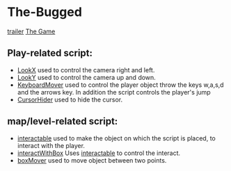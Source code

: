 # The-Bugged

[trailer](https://www.youtube.com/watch?v=SBd3AhpdCo0&feature=youtu.be)
[The Game](https://yarinsh.itch.io/the-bugged)

## Play-related script:

* [LookX](https://github.com/gamedev-yarin/The-Bugged/blob/main/Assets/Script/Player/LookX.cs) used to control the camera right and left.
* [LookY](https://github.com/gamedev-yarin/The-Bugged/blob/main/Assets/Script/Player/LookY.cs) used to control the camera up and down.
* [KeyboardMover](https://github.com/gamedev-yarin/The-Bugged/blob/main/Assets/Script/Player/KeyboardMover.cs) used to control the player object throw the keys w,a,s,d and the arrows key. In addition the script controls the player's jump
* [CursorHider](https://github.com/gamedev-yarin/The-Bugged/blob/main/Assets/Script/Player/CursorHider.cs) used to hide the cursor.

## map/level-related script:
* [interactable](https://github.com/gamedev-yarin/The-Bugged/blob/main/Assets/Script/interactable.cs) used to make the object on which the script is placed, to interact with the player.
* [interactWithBox](https://github.com/gamedev-yarin/The-Bugged/blob/main/Assets/Script/interactWithBox.cs) Uses [interactable](https://github.com/gamedev-yarin/The-Bugged/blob/main/Assets/Script/interactable.cs) to control the interact.
* [boxMover](https://github.com/gamedev-yarin/The-Bugged/blob/main/Assets/Script/Player/LookY.cs) used to move object between two points.
